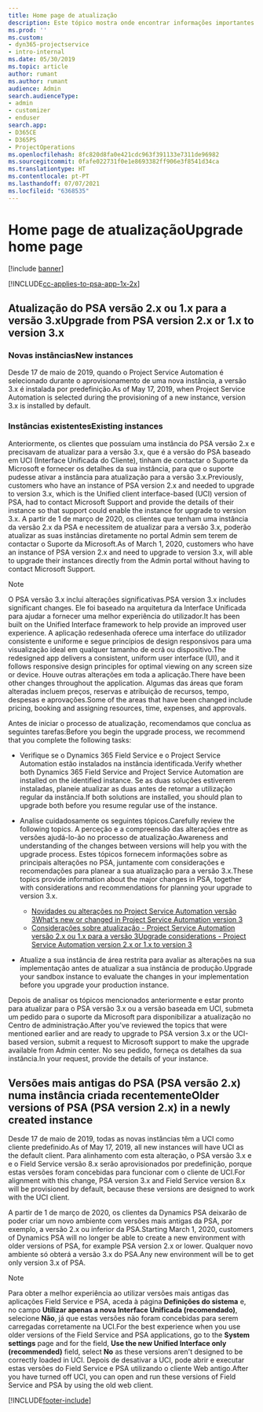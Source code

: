 ```yaml
---
title: Home page de atualização
description: Este tópico mostra onde encontrar informações importantes sobre os recursos novos e alterados no Dynamics 365 Project Service Automation e o processo de atualização para a versão mais recente.
ms.prod: ''
ms.custom:
- dyn365-projectservice
- intro-internal
ms.date: 05/30/2019
ms.topic: article
author: rumant
ms.author: rumant
audience: Admin
search.audienceType:
- admin
- customizer
- enduser
search.app:
- D365CE
- D365PS
- ProjectOperations
ms.openlocfilehash: 8fc820d8fa0e421cdc963f391133e7311de96982
ms.sourcegitcommit: 0fafe022731f0e1e8693382ff906e3f8541d34ca
ms.translationtype: HT
ms.contentlocale: pt-PT
ms.lasthandoff: 07/07/2021
ms.locfileid: "6368535"
---
```

# <a name="upgrade-home-page"></a><span data-ttu-id="e9c32-103">Home page de atualização</span><span class="sxs-lookup"><span data-stu-id="e9c32-103">Upgrade home page</span></span>

[!include [banner](../includes/psa-now-project-operations.md)]

[!INCLUDE[cc-applies-to-psa-app-1x-2x](../includes/cc-applies-to-psa-app-1x-2x.md)]

## <a name="upgrade-from-psa-version-2x-or-1x-to-version-3x"></a><span data-ttu-id="e9c32-104">Atualização do PSA versão 2.x ou 1.x para a versão 3.x</span><span class="sxs-lookup"><span data-stu-id="e9c32-104">Upgrade from PSA version 2.x or 1.x to version 3.x</span></span>

### <a name="new-instances"></a><span data-ttu-id="e9c32-105">Novas instâncias</span><span class="sxs-lookup"><span data-stu-id="e9c32-105">New instances</span></span>

<span data-ttu-id="e9c32-106">Desde 17 de maio de 2019, quando o Project Service Automation é selecionado durante o aprovisionamento de uma nova instância, a versão 3.x é instalada por predefinição.</span><span class="sxs-lookup"><span data-stu-id="e9c32-106">As of May 17, 2019, when Project Service Automation is selected during the provisioning of a new instance, version 3.x is installed by default.</span></span>

### <a name="existing-instances"></a><span data-ttu-id="e9c32-107">Instâncias existentes</span><span class="sxs-lookup"><span data-stu-id="e9c32-107">Existing instances</span></span>

<span data-ttu-id="e9c32-108">Anteriormente, os clientes que possuíam uma instância do PSA versão 2.x e precisavam de atualizar para a versão 3.x, que é a versão do PSA baseado em UCI (Interface Unificada do Cliente), tinham de contactar o Suporte da Microsoft e fornecer os detalhes da sua instância, para que o suporte pudesse ativar a instância para atualização para a versão 3.x.</span><span class="sxs-lookup"><span data-stu-id="e9c32-108">Previously, customers who have an instance of PSA version 2.x and needed to upgrade to version 3.x, which is the Unified client interface-based (UCI) version of PSA, had to contact Microsoft Support and provide the details of their instance so that support could enable the instance for upgrade to version 3.x.</span></span> <span data-ttu-id="e9c32-109">A partir de 1 de março de 2020, os clientes que tenham uma instância da versão 2.x da PSA e necessitem de atualizar para a versão 3.x, poderão atualizar as suas instâncias diretamente no portal Admin sem terem de contactar o Suporte da Microsoft.</span><span class="sxs-lookup"><span data-stu-id="e9c32-109">As of March 1, 2020, customers who have an instance of PSA version 2.x and need to upgrade to version 3.x, will able to upgrade their instances directly from the Admin portal without having to contact Microsoft Support.</span></span>  

> [!NOTE]
> <span data-ttu-id="e9c32-110">O PSA versão 3.x inclui alterações significativas.</span><span class="sxs-lookup"><span data-stu-id="e9c32-110">PSA version 3.x includes significant changes.</span></span> <span data-ttu-id="e9c32-111">Ele foi baseado na arquitetura da Interface Unificada para ajudar a fornecer uma melhor experiência do utilizador.</span><span class="sxs-lookup"><span data-stu-id="e9c32-111">It has been built on the Unified Interface framework to help provide an improved user experience.</span></span> <span data-ttu-id="e9c32-112">A aplicação redesenhada oferece uma interface do utilizador consistente e uniforme e segue princípios de design responsivos para uma visualização ideal em qualquer tamanho de ecrã ou dispositivo.</span><span class="sxs-lookup"><span data-stu-id="e9c32-112">The redesigned app delivers a consistent, uniform user interface (UI), and it follows responsive design principles for optimal viewing on any screen size or device.</span></span> <span data-ttu-id="e9c32-113">Houve outras alterações em toda a aplicação.</span><span class="sxs-lookup"><span data-stu-id="e9c32-113">There have been other changes throughout the application.</span></span> <span data-ttu-id="e9c32-114">Algumas das áreas que foram alteradas incluem preços, reservas e atribuição de recursos, tempo, despesas e aprovações.</span><span class="sxs-lookup"><span data-stu-id="e9c32-114">Some of the areas that have been changed include pricing, booking and assigning resources, time, expenses, and approvals.</span></span>

<span data-ttu-id="e9c32-115">Antes de iniciar o processo de atualização, recomendamos que conclua as seguintes tarefas:</span><span class="sxs-lookup"><span data-stu-id="e9c32-115">Before you begin the upgrade process, we recommend that you complete the following tasks:</span></span>

- <span data-ttu-id="e9c32-116">Verifique se o Dynamics 365 Field Service e o Project Service Automation estão instalados na instância identificada.</span><span class="sxs-lookup"><span data-stu-id="e9c32-116">Verify whether both Dynamics 365 Field Service and Project Service Automation are installed on the identified instance.</span></span> <span data-ttu-id="e9c32-117">Se as duas soluções estiverem instaladas, planeie atualizar as duas antes de retomar a utilização regular da instância.</span><span class="sxs-lookup"><span data-stu-id="e9c32-117">If both solutions are installed, you should plan to upgrade both before you resume regular use of the instance.</span></span>
- <span data-ttu-id="e9c32-118">Analise cuidadosamente os seguintes tópicos.</span><span class="sxs-lookup"><span data-stu-id="e9c32-118">Carefully review the following topics.</span></span> <span data-ttu-id="e9c32-119">A perceção e a compreensão das alterações entre as versões ajudá-lo-ão no processo de atualização.</span><span class="sxs-lookup"><span data-stu-id="e9c32-119">Awareness and understanding of the changes between versions will help you with the upgrade process.</span></span> <span data-ttu-id="e9c32-120">Estes tópicos fornecem informações sobre as principais alterações no PSA, juntamente com considerações e recomendações para planear a sua atualização para a versão 3.x.</span><span class="sxs-lookup"><span data-stu-id="e9c32-120">These topics provide information about the major changes in PSA, together with considerations and recommendations for planning your upgrade to version 3.x.</span></span>

    - [<span data-ttu-id="e9c32-121">Novidades ou alterações no Project Service Automation versão 3</span><span class="sxs-lookup"><span data-stu-id="e9c32-121">What's new or changed in Project Service Automation version 3</span></span>](whats-new-changed-v3.md)
    - [<span data-ttu-id="e9c32-122">Considerações sobre atualização - Project Service Automation versão 2.x ou 1.x para a versão 3</span><span class="sxs-lookup"><span data-stu-id="e9c32-122">Upgrade considerations - Project Service Automation version 2.x or 1.x to version 3</span></span>](upgrade-v3.md)

- <span data-ttu-id="e9c32-123">Atualize a sua instância de área restrita para avaliar as alterações na sua implementação antes de atualizar a sua instância de produção.</span><span class="sxs-lookup"><span data-stu-id="e9c32-123">Upgrade your sandbox instance to evaluate the changes in your implementation before you upgrade your production instance.</span></span>

<span data-ttu-id="e9c32-124">Depois de analisar os tópicos mencionados anteriormente e estar pronto para atualizar para o PSA versão 3.x ou a versão baseada em UCI, submeta um pedido para o suporte da Microsoft para disponibilizar a atualização no Centro de administração.</span><span class="sxs-lookup"><span data-stu-id="e9c32-124">After you've reviewed the topics that were mentioned earlier and are ready to upgrade to PSA version 3.x or the UCI-based version, submit a request to Microsoft support to make the upgrade available from Admin center.</span></span> <span data-ttu-id="e9c32-125">No seu pedido, forneça os detalhes da sua instância.</span><span class="sxs-lookup"><span data-stu-id="e9c32-125">In your request, provide the details of your instance.</span></span>

## <a name="older-versions-of-psa-psa-version-2x-in-a-newly-created-instance"></a><span data-ttu-id="e9c32-126">Versões mais antigas do PSA (PSA versão 2.x) numa instância criada recentemente</span><span class="sxs-lookup"><span data-stu-id="e9c32-126">Older versions of PSA (PSA version 2.x) in a newly created instance</span></span>

<span data-ttu-id="e9c32-127">Desde 17 de maio de 2019, todas as novas instâncias têm a UCI como cliente predefinido.</span><span class="sxs-lookup"><span data-stu-id="e9c32-127">As of May 17, 2019, all new instances will have UCI as the default client.</span></span> <span data-ttu-id="e9c32-128">Para alinhamento com esta alteração, o PSA versão 3.x e e o Field Service versão 8.x serão aprovisionados por predefinição, porque estas versões foram concebidas para funcionar com o cliente de UCI.</span><span class="sxs-lookup"><span data-stu-id="e9c32-128">For alignment with this change, PSA version 3.x and Field Service version 8.x will be provisioned by default, because these versions are designed to work with the UCI client.</span></span>

<span data-ttu-id="e9c32-129">A partir de 1 de março de 2020, os clientes da Dynamics PSA deixarão de poder criar um novo ambiente com versões mais antigas da PSA, por exemplo, a versão 2.x ou inferior da PSA.</span><span class="sxs-lookup"><span data-stu-id="e9c32-129">Starting March 1, 2020, customers of Dynamics PSA will no longer be able to create a new environment with older versions of PSA, for example PSA version 2.x or lower.</span></span> <span data-ttu-id="e9c32-130">Qualquer novo ambiente só obterá a versão 3.x do PSA.</span><span class="sxs-lookup"><span data-stu-id="e9c32-130">Any new environment will be to get only version 3.x of PSA.</span></span>

> [!NOTE]
> <span data-ttu-id="e9c32-131">Para obter a melhor experiência ao utilizar versões mais antigas das aplicações Field Service e PSA, aceda à página **Definições do sistema** e, no campo **Utilizar apenas a nova Interface Unificada (recomendado)**, selecione **Não**, já que estas versões não foram concebidas para serem carregadas corretamente na UCI.</span><span class="sxs-lookup"><span data-stu-id="e9c32-131">For the best experience when you use older versions of the Field Service and PSA applications, go to the **System settings** page and for the field, **Use the new Unified Interface only (recommended)** field, select **No** as these versions aren't designed to be correctly loaded in UCI.</span></span> <span data-ttu-id="e9c32-132">Depois de desativar a UCI, pode abrir e executar estas versões do Field Service e PSA utilizando o cliente Web antigo.</span><span class="sxs-lookup"><span data-stu-id="e9c32-132">After you have turned off UCI, you can open and run these versions of Field Service and PSA by using the old web client.</span></span> 


[!INCLUDE[footer-include](../includes/footer-banner.md)]